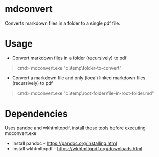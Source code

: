 # mdconvert

Converts markdown files in a folder to a single pdf file. 

# Usage 
* Convert markdown files in a folder (recursively) to pdf
 
> cmd> mdconvert.exe "c:\temp\folder-to-convert"

* Convert a markdown file and only (local) linked markdown files (recursively) to pdf

> cmd> mdconvert.exe "c:\temp\root-folder\file-in-root-folder.md"

# Dependencies
Uses pandoc and wkhtmltopdf, install these tools before executing mdconvert.exe
* Install pandoc - https://pandoc.org/installing.html
* Install wkhtmltopdf - https://wkhtmltopdf.org/downloads.html
